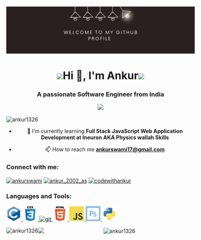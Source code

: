 ![logo](https://github.com/Ankur1326/Ankur1326/blob/main/20230411_222230_0000.png)

<div align="center">

# <img src="https://user-images.githubusercontent.com/74038190/213844263-a8897a51-32f4-4b3b-b5c2-e1528b89f6f3.png" width="50px" />Hi 👋, I'm Ankur<img src="https://user-images.githubusercontent.com/74038190/213844263-a8897a51-32f4-4b3b-b5c2-e1528b89f6f3.png" width="50px" />

<h3 align="center">A passionate Software Engineer from India</h3>

<img src="https://user-images.githubusercontent.com/74038190/212284100-561aa473-3905-4a80-b561-0d28506553ee.gif"/>

<p align="left"> <img src="https://komarev.com/ghpvc/?username=ankur1326&label=Profile%20views&color=0e75b6&style=flat" alt="ankur1326" /> </p>

- 🌱 I’m currently learning **Full Stack JavaScript Web Application Development at Ineuron AKA Physics wallah Skills**

- 📫 How to reach me **ankurswami17@gmail.com**

<h3 align="left">Connect with me:</h3>
<p align="left">
<a href="https://linkedin.com/in/ankurswami" target="blank"><img align="center" src="https://raw.githubusercontent.com/rahuldkjain/github-profile-readme-generator/master/src/images/icons/Social/linked-in-alt.svg" alt="ankurswami" height="30" width="40" /></a>
<a href="https://instagram.com/ankur_2002_as" target="blank"><img align="center" src="https://raw.githubusercontent.com/rahuldkjain/github-profile-readme-generator/master/src/images/icons/Social/instagram.svg" alt="ankur_2002_as" height="30" width="40" /></a>
<a href="https://www.youtube.com/c/codewithankur" target="blank"><img align="center" src="https://raw.githubusercontent.com/rahuldkjain/github-profile-readme-generator/master/src/images/icons/Social/youtube.svg" alt="codewithankur" height="30" width="40" /></a>
</p>

<h3 align="left">Languages and Tools:</h3>
<p align="left"> <a href="https://www.cprogramming.com/" target="_blank" rel="noreferrer"> <img src="https://raw.githubusercontent.com/devicons/devicon/master/icons/c/c-original.svg" alt="c" width="40" height="40"/> </a> <a href="https://www.w3schools.com/css/" target="_blank" rel="noreferrer"> <img src="https://raw.githubusercontent.com/devicons/devicon/master/icons/css3/css3-original-wordmark.svg" alt="css3" width="40" height="40"/> </a> <a href="https://git-scm.com/" target="_blank" rel="noreferrer"> <img src="https://www.vectorlogo.zone/logos/git-scm/git-scm-icon.svg" alt="git" width="40" height="40"/> </a> <a href="https://www.w3.org/html/" target="_blank" rel="noreferrer"> <img src="https://raw.githubusercontent.com/devicons/devicon/master/icons/html5/html5-original-wordmark.svg" alt="html5" width="40" height="40"/> </a> <a href="https://developer.mozilla.org/en-US/docs/Web/JavaScript" target="_blank" rel="noreferrer"> <img src="https://raw.githubusercontent.com/devicons/devicon/master/icons/javascript/javascript-original.svg" alt="javascript" width="40" height="40"/> </a> <a href="https://www.photoshop.com/en" target="_blank" rel="noreferrer"> <img src="https://raw.githubusercontent.com/devicons/devicon/master/icons/photoshop/photoshop-line.svg" alt="photoshop" width="40" height="40"/> </a> <a href="https://www.python.org" target="_blank" rel="noreferrer"> <img src="https://raw.githubusercontent.com/devicons/devicon/master/icons/python/python-original.svg" alt="python" width="40" height="40"/> </a> </p>

<p><img align="left" src="https://github-readme-stats.vercel.app/api/top-langs?username=ankur1326&show_icons=true&locale=en&layout=compact" alt="ankur1326" /></p>

<img align="center" src="https://github-readme-streak-stats.herokuapp.com/?user=ankur1326&" alt="ankur1326" />

<img align="left" src="https://user-images.githubusercontent.com/74038190/215283228-89a6af16-23b1-4144-ac9b-064dc973b3db.gif"/>
